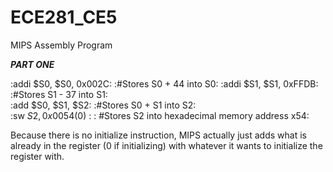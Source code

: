 ECE281_CE5
==========

MIPS Assembly Program


__*PART ONE*__


:addi $S0, $S0, 0x002C:             :#Stores S0 + 44 into S0: 
:addi $S1, $S1, 0xFFDB:            :#Stores S1 - 37 into S1:  
:add $S0, $S1, $S2:                 :#Stores S0 + S1 into S2:  
:sw $S2, 0x0054($0) :               : #Stores S2 into hexadecimal memory address x54: 


Because there is no initialize instruction, MIPS actually just adds what is already in the register (0 if initializing) with whatever it wants to initialize the register with.

